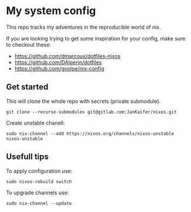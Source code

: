 # My system config

This repo tracks my adventures in the reproducible world of nix.

If you are looking trying to get some inspiration for your config, make sure to checkout these:
- https://github.com/dmarcoux/dotfiles-nixos
- https://github.com/DAlperin/dotfiles
- https://github.com/gvolpe/nix-config

## Get started
This will clone the whole repo with secrets (private submodule).
```
git clone --recurse-submodules git@gitlab.com:JanKaifer/nixos.git
```

Create unstable chanell:
```
sudo nix-channel --add https://nixos.org/channels/nixos-unstable nixos-unstable
```

## Usefull tips

To apply configuration use:
```
sudo nixos-rebuild switch
```

To upgrade channels use:
```
sudo nix-channel --update
```